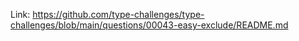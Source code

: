 Link: https://github.com/type-challenges/type-challenges/blob/main/questions/00043-easy-exclude/README.md